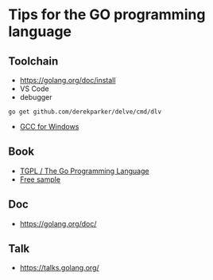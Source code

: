 # Tips for the GO programming language

## Toolchain
* https://golang.org/doc/install
* VS Code
* debugger
```
go get github.com/derekparker/delve/cmd/dlv
```
* [GCC for Windows](http://tdm-gcc.tdragon.net/download)

## Book
* [TGPL / The Go Programming Language](http://www.gopl.io/)
 * [Free sample](http://www.gopl.io/ch1.pdf)

## Doc
* https://golang.org/doc/

## Talk
* https://talks.golang.org/
